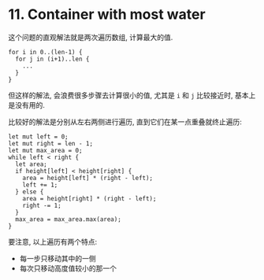 
# 11. Container with most water

这个问题的直观解法就是两次遍历数组, 计算最大的值.
```rust, not_run
for i in 0..(len-1) {
  for j in (i+1)..len {
    ...
  }
}
```

但这样的解法, 会浪费很多步骤去计算很小的值, 尤其是 `i` 和 `j` 比较接近时, 基本上
是没有用的.

比较好的解法是分别从左右两侧进行遍历, 直到它们在某一点重叠就终止遍历:
```rust, not_run
let mut left = 0;
let mut right = len - 1;
let mut max_area = 0;
while left < right {
  let area;
  if height[left] < height[right] {
    area = height[left] * (right - left);
    left += 1;
  } else {
    area = height[right] * (right - left);
    right -= 1;
  }
  max_area = max_area.max(area);
}
```

要注意, 以上遍历有两个特点:
- 每一步只移动其中的一侧
- 每次只移动高度值较小的那一个


